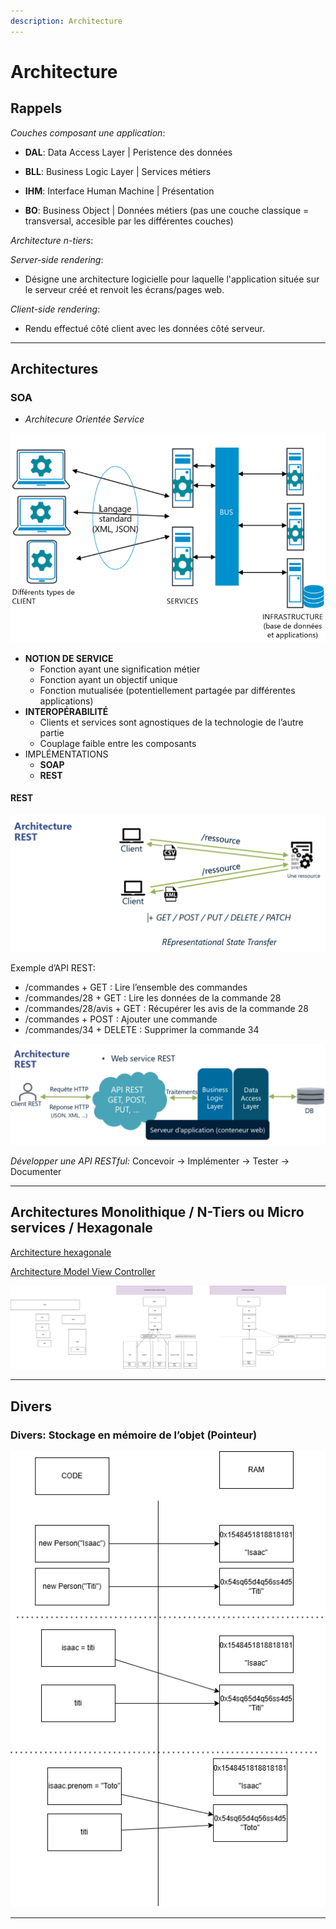 ```yaml
---
description: Architecture
---
```


# Architecture

## Rappels

*Couches composant une application*:

- **DAL**: Data Access Layer | Peristence des données
- **BLL**: Business Logic Layer | Services métiers
- **IHM**: Interface Human Machine | Présentation

- **BO**: Business Object | Données métiers (pas une couche classique = transversal, accesible par les différentes couches)

*Architecture n-tiers*:

*Server-side rendering*:

- Désigne une architecture logicielle pour laquelle l'application située sur le serveur créé et renvoit les écrans/pages web.

*Client-side rendering*:

- Rendu effectué côté client avec les données côté serveur.

---

## Architectures

### SOA

- *Architecure Orientée Service*

![SOA](/img/architecture_soa.PNG)

- **NOTION DE SERVICE**
  - Fonction ayant une signification métier
  - Fonction ayant un objectif unique
  - Fonction mutualisée (potentiellement partagée par différentes applications)
- **INTEROPÉRABILITÉ**
  - Clients et services sont agnostiques de la technologie de l’autre partie
  - Couplage faible entre les composants
- IMPLÉMENTATIONS
  - **SOAP**
  - **REST**

#### REST

![REST](/img/architecture_rest.PNG)

Exemple d’API REST:

- /commandes + GET  :  Lire l’ensemble des commandes
- /commandes/28 + GET : Lire les données de la commande 28
- /commandes/28/avis + GET : Récupérer les avis de la commande 28
- /commandes + POST : Ajouter une commande
- /commandes/34 + DELETE : Supprimer la commande 34

![REST](/img/architecture_rest2.PNG)

*Développer une API RESTful:* Concevoir -> Implémenter -> Tester -> Documenter

---

## Architectures Monolithique / N-Tiers ou Micro services / Hexagonale

[Architecture hexagonale](https://blog.octo.com/architecture-hexagonale-trois-principes-et-un-exemple-dimplementation)

[Architecture Model View Controller](https://www.geeksforgeeks.org/mvc-design-pattern/)

![Architectures](/img/architecture_schema2.png)

---

## Divers

### Divers: Stockage en mémoire de l’objet (Pointeur)

![Stockage en mémoire de l’objet (Pointeur)](/img/architecture_schema1.png)

---
